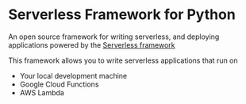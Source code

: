 # Serverless Framework for Python

An open source framework for writing serverless, and deploying applications powered by the <a href="">Serverless framework</a>

This framework allows you to write serverless applications that run on
- Your local development machine
- Google Cloud Functions
- AWS Lambda